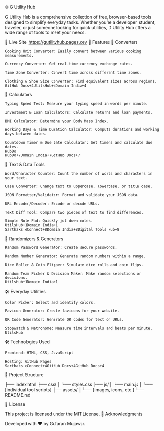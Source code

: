 🌐 G Utility Hub

G Utility Hub is a comprehensive collection of free, browser-based tools designed to simplify everyday tasks. Whether you're a developer, student, traveler, or just someone looking for quick utilities, G Utility Hub offers a wide range of tools to meet your needs.

🔗 Live Site: https://gutilityhub.pages.dev
🚀 Features
🔄 Converters

    Cooking Unit Converter: Easily convert between various cooking measurements.

    Currency Converter: Get real-time currency exchange rates.

    Time Zone Converter: Convert time across different time zones.

    Clothing & Shoe Size Converter: Find equivalent sizes across regions.
    GitHub Docs+4UtilsHub+4Domain India+4

🧮 Calculators

    Typing Speed Test: Measure your typing speed in words per minute.

    Investment & Loan Calculators: Calculate returns and loan payments.

    BMI Calculator: Determine your Body Mass Index.

    Working Days & Time Duration Calculator: Compute durations and working days between dates.

    Countdown Timer & Due Date Calculator: Set timers and calculate due dates.
    HubDo
    HubDo+7Domain India+7GitHub Docs+7

📝 Text & Data Tools

    Word/Character Counter: Count the number of words and characters in your text.

    Case Converter: Change text to uppercase, lowercase, or title case.

    JSON Formatter/Validator: Format and validate your JSON data.

    URL Encoder/Decoder: Encode or decode URLs.

    Text Diff Tool: Compare two pieces of text to find differences.

    Simple Note Pad: Quickly jot down notes.
    UtilsHub+1Domain India+1
    Sarthaks eConnect+8Domain India+8Digital Tools Hub+8

🎲 Randomizers & Generators

    Random Password Generator: Create secure passwords.

    Random Number Generator: Generate random numbers within a range.

    Dice Roller & Coin Flipper: Simulate dice rolls and coin flips.

    Random Team Picker & Decision Maker: Make random selections or decisions.
    UtilsHub+1Domain India+1

🛠️ Everyday Utilities

    Color Picker: Select and identify colors.

    Favicon Generator: Create favicons for your website.

    QR Code Generator: Generate QR codes for text or URLs.

    Stopwatch & Metronome: Measure time intervals and beats per minute.
    UtilsHub

🛠️ Technologies Used

    Frontend: HTML, CSS, JavaScript

    Hosting: GitHub Pages
    Sarthaks eConnect+4GitHub Docs+4GitHub Docs+4

📂 Project Structure

├── index.html
├── css/
│   └── styles.css
├── js/
│   ├── main.js
│   └── [individual tool scripts]
├── assets/
│   └── [images, icons, etc.]
└── README.md

📄 License

This project is licensed under the MIT License.
🙌 Acknowledgments

Developed with ❤️ by Gufaran Mujawar.
